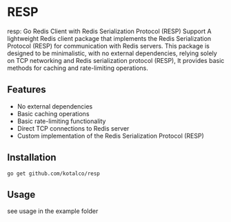 # RESP
resp: Go Redis Client with Redis Serialization Protocol (RESP) Support
A lightweight Redis client package that implements the Redis Serialization Protocol (RESP) for communication with Redis servers. 
This package is designed to be minimalistic, with no external dependencies, relying solely on TCP networking and Redis serialization protocol (RESP),
It provides basic methods for caching and rate-limiting operations.

## Features
- No external dependencies
- Basic caching operations
- Basic rate-limiting functionality
- Direct TCP connections to Redis server
- Custom implementation of the Redis Serialization Protocol (RESP)


## Installation
`go get github.com/kotalco/resp`

## Usage
see usage in the example folder